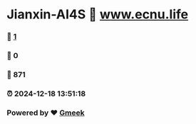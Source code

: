 # Jianxin-AI4S :link: www.ecnu.life 
### :page_facing_up: [1](www.ecnu.life/tag.html) 
### :speech_balloon: 0 
### :hibiscus: 871 
### :alarm_clock: 2024-12-18 13:51:18 
### Powered by :heart: [Gmeek](https://github.com/Meekdai/Gmeek)
